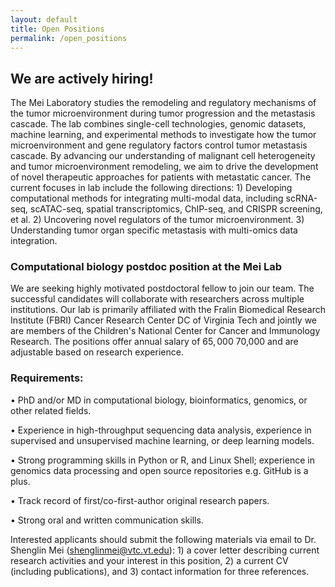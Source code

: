 ```yaml
---
layout: default
title: Open Positions
permalink: /open_positions
---
```


## We are actively hiring!
The Mei Laboratory studies the remodeling and regulatory mechanisms of the tumor microenvironment during tumor progression and the metastasis cascade. The lab combines single-cell technologies, genomic datasets, machine learning, and experimental methods to investigate how the tumor microenvironment and gene regulatory factors control tumor metastasis cascade.  By advancing our understanding of malignant cell heterogeneity and tumor microenvironment remodeling, we aim to drive the development of novel therapeutic approaches for patients with metastatic cancer. The current focuses in lab include the following directions: 1) Developing computational methods for integrating multi-modal data, including scRNA-seq, scATAC-seq, spatial transcriptomics, ChIP-seq, and CRISPR screening, et al. 2) Uncovering novel regulators of the tumor microenvironment. 3) Understanding tumor organ specific metastasis with multi-omics data integration.


### Computational biology postdoc position at the Mei Lab

We are seeking highly motivated postdoctoral fellow to join our team. The successful candidates will collaborate with researchers across multiple institutions. Our lab is primarily affiliated with the Fralin Biomedical Research Institute (FBRI) Cancer Research Center DC of Virginia Tech and jointly we are members of the Children's National Center for Cancer and Immunology Research. The positions offer annual salary of $65,000~$70,000 and are adjustable based on research experience.

### Requirements:
•	PhD and/or MD in computational biology, bioinformatics, genomics, or other related fields. 

•	Experience in high-throughput sequencing data analysis, experience in supervised and unsupervised machine learning, or deep learning models.

•	Strong programming skills in Python or R, and Linux Shell; experience in genomics data processing and open source repositories e.g. GitHub is a plus.

•	Track record of first/co-first-author original research papers.

•	Strong oral and written communication skills.

Interested applicants should submit the following materials via email to Dr. Shenglin Mei (shenglinmei@vtc.vt.edu): 1) a cover letter describing current research activities and your interest in this position, 2) a current CV (including publications), and 3) contact information for three references. 





